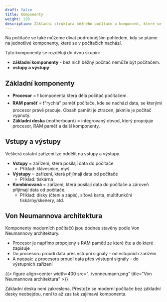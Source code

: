 ```yaml
---
draft: false
title: Komponenty
weight: 120
description: Základní struktura běžného počítače a komponent, které se v běžných počítačích nachází.
---
```


Na počítače se také můžeme dívat podrobnějším pohledem, kdy se ptáme na jednotlivé komponenty, které se v počítačích nachází.

Tyto komponenty se rozdělují do dvou skupin:
- **základní komponenty** - bez nich běžný počítač nemůže být počítačem.
- **vstupy a výstupy**

## Základní komponenty

- **Procesor** = ❗ komponenta která dělá počítač počítačem.
- **RAM paměť** = ❗"rychlá" paměť počítače, kde se nachází data, se kterými procesor právě pracuje. Obsah paměti je ztracen, jakmile je počítač vypnutý.
- **Základní deska** (motherboard) = integrovaný obvod, který propojuje procesor, RAM paměť a další komponenty. 

## Vstupy a výstupy

Veškerá ostatní zařízení lze oddělit na vstupy a výstupy.

- **Vstupy** = zařízení, která posílají data do počítače
  - Příklad: klávesnice, myš
- **Výstupy** = zařízení, která přijímají data od počítače
  - Příklad: tiskárna
- **Kombinovaná** = zařízení, která posílají data do počítače a zároveň přijímají data od počítače.
  - Příklad: disky (čtení a zápis), síťová karta, multifunkční tiskárny/skenery, atd.

## Von Neumannova architektura

Komponenty moderních počítačů jsou dodnes stavěny podle Von Neumannovy architektury.

- Procesor je napřímo propojený s RAM pamětí ze které čte a do které zapisuje
- Do procesoru proudí data přes vstupní signály - od vstupních zařízení
- A naopak: z procesoru proudí data přes výstupní signály - do výstupních zařízení

{{< figure align=center width=400 src="../vonneumann.png" title="Von Neumannova architektura" >}}

Základní deska není zakreslena. Přestože se moderní počítače bez základní desky neobejdou, není to až zas tak zajímavá komponenta.